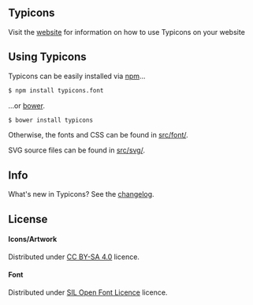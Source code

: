 ## Typicons

Visit the [website](http://s-ings.com/typicons) for information on how to use Typicons on your website

## Using Typicons

Typicons can be easily installed via [npm](http://www.npmjs.com)...

```bash
$ npm install typicons.font
```

...or [bower](http://www.bower.io/).

```bash
$ bower install typicons
```

Otherwise, the fonts and CSS can be found in [src/font/](https://github.com/stephenhutchings/typicons.font/tree/master/src/font).

SVG source files can be found in [src/svg/](https://github.com/stephenhutchings/typicons.font/tree/master/src/svg).

## Info

What's new in Typicons? See the [changelog](https://github.com/stephenhutchings/typicons.font/blob/master/CHANGELOG.md).

## License

#### Icons/Artwork

Distributed under
[CC BY-SA 4.0](http://creativecommons.org/licenses/by-sa/4.0/) licence.

#### Font

Distributed under
[SIL Open Font Licence](http://scripts.sil.org/cms/scripts/page.php?item_id=OFL_web) licence.
